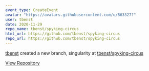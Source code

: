 ```yaml
---
event_type: CreateEvent
avatar: "https://avatars.githubusercontent.com/u/863327?"
user: tbenst
date: 2020-11-29
repo_name: tbenst/spyking-circus
html_url: https://github.com/tbenst/spyking-circus
repo_url: https://github.com/tbenst/spyking-circus
---
```


<a href='https://github.com/tbenst' target='_blank'>tbenst</a> created a new branch, singularity at <a href='https://github.com/tbenst/spyking-circus' target='_blank'>tbenst/spyking-circus</a>

<a href='https://github.com/tbenst/spyking-circus' target='_blank'>View Repository</a>